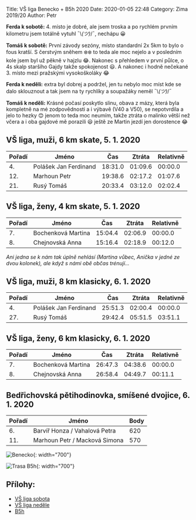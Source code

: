 Title: VŠ liga Benecko + B5h 2020
Date: 2020-01-05 22:48
Category: Zima 2019/20
Author: Petr

**Ferda k sobotě:** 4. místo je dobré, ale jsem troska a po rychlém prvním kilometru jsem totálně vytuhl ¯\\_(ツ)_/¯, nechápu 😀

**Tomáš k sobotě:** První závody sezóny, místo standardní 2x 5km to bylo o fous kratší. S čerstvým sněhem ❄️❄️ to teda ale moc nejelo a v posledním kole jsem byl už pěkně v hajzlu 😂. Nakonec s přehledem v první půlce, o 4s skalp staršího Gajdy takže spokojenost 😃. A nakonec i hodně nečekané 3. místo mezi pražskými vysokoškoláky 😂

**Ferda k neděli:** extra byl dobrej a podržel, jen tu nebylo moc míst kde se dalo sklouznout a tak jsem na ty rychlíky a soupažáky neměl ¯\\_(ツ)_/¯

**Tomáš k neděli:** Krásné počasí poskytlo slinu, obava z mázy, která byla kompletně na mé zodpovědnosti a i výbavě (V40 a V50), se nepotvrdila a jelo to hezky 😊 jenom to teda moc neumím, takže ztráta o malinko větší než včera a i oba gajdové mě porazili 😃 ještě ze Martin jezdí jen dorostence 😂

VŠ liga, muži, 6 km skate, 5. 1. 2020
-------------------------------------

| Pořadí | Jméno                 | Čas     | Ztráta  | Relativně |
|--------|-----------------------|---------|---------|-----------|
| 4.     | Polášek Jan Ferdinand | 18:31.0 | 01:09.6 | 00:00.0   |
| 12.    | Marhoun Petr          | 19:38.6 | 02:17.2 | 01:07.6   |
| 21.    | Rusý Tomáš            | 20:33.4 | 03:12.0 | 02:02.4   |

VŠ liga, ženy, 4 km skate, 5. 1. 2020
-------------------------------------

| Pořadí | Jméno              | Čas     | Ztráta  | Relativně |
|--------|--------------------|---------|---------|-----------|
| 7.     | Bochenková Martina | 15:04.4 | 02:06.9 | 00:00.0   |
| 8.     | Chejnovská Anna    | 15:16.4 | 02:18.9 | 00:12.0   |

*Ani jedna se k nám tak úplně nehlásí (Martina vůbec, Anička v jedné ze dvou kolonek), ale když s námi obě občas trénují...*

VŠ liga, muži, 8 km klasicky, 6. 1. 2020
----------------------------------------

| Pořadí | Jméno                 | Čas     | Ztráta  | Relativně |
|--------|-----------------------|---------|---------|-----------|
| 4.     | Polášek Jan Ferdinand | 25:51.3 | 02:00.4 | 00:00.0   |
| 27.    | Rusý Tomáš            | 29:42.4 | 05:51.5 | 03:51.1   |

VŠ liga, ženy, 6 km klasicky, 6. 1. 2020
----------------------------------------

| Pořadí | Jméno              | Čas     | Ztráta  | Relativně |
|--------|--------------------|---------|---------|-----------|
| 7.     | Bochenková Martina | 26:47.3 | 04:38.6 | 00:00.0   |
| 8.     | Chejnovská Anna    | 26:58.4 | 04:49.7 | 00:11.1   |

Bedřichovská pětihodinovka, smíšené dvojice, 6. 1. 2020
-------------------------------------------------------

| Pořadí | Jméno                         | Body |
|--------|-------------------------------|------|
| 6.     | Barvíř Honza / Vahalová Petra | 620  |
| 11.    | Marhoun Petr / Macková Simona | 570  |

![Benecko]({static}/static/zima-2019-20/benecko.jpeg){: width="700"}

![Trasa B5h]({static}/static/zima-2019-20/b5h.png){: width="700"}

Přílohy:
--------

- [VŠ liga sobota]({static}/static/zima-2019-20/benecko-vysledky-sobota-2020.pdf)
- [VŠ liga neděle]({static}/static/zima-2019-20/benecko-vysledky-nedele-2020.pdf)
- [B5h]({static}/static/zima-2019-20/vysledky-b5h-2020.pdf)
